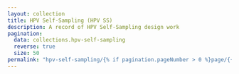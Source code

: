 ```yaml
---
layout: collection
title: HPV Self-Sampling (HPV SS)
description: A record of HPV Self-Sampling design work
pagination:
  data: collections.hpv-self-sampling
  reverse: true
  size: 50
permalink: "hpv-self-sampling/{% if pagination.pageNumber > 0 %}page/{{ pagination.pageNumber + 1 }}{% endif %}/"
---
```

